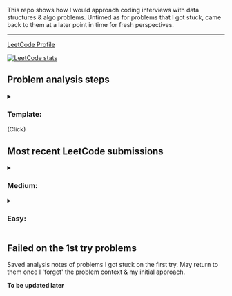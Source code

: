 This repo shows how I would approach coding interviews with data structures & algo problems. Untimed as for problems that I got stuck, came back to them at a later point in time for fresh perspectives.

---
[LeetCode Profile](https://leetcode.com/hanjustin/)

[![LeetCode stats](https://leetcode-stats-six.vercel.app/?username=hanjustin)](https://leetcode.com/hanjustin/)

## Problem analysis steps

<details>
  <summary><h3>Template:</h3> (Click)</summary>
Most problems were analyzed and broken down into following sections when solving them.

```
# Input

# Output

# General cases & example I/O
  Q: (Clarification Question)
  A: (Clarification Answer)

# Edge cases
  Base case if exists

# High level

# Algorithm/Pseudo

# Time/Space complexity

Code
```
</details>

## Most recent LeetCode submissions

<details>
  <summary><h3>Medium:</h3></summary>

| #    |                 LeetCode Problem Link                                                                      |         My Analysis & Code                                                                      |   Time   |   Space   |
| ---- | ---------------------------------------------------------------------------------------------------------- | ----------------------------------------------------------------------------------------------- |----------|-----------|
| 8    | [String to Integer (atoi)](https://leetcode.com/problems/string-to-integer-atoi/)                          | [LinearParsing.swift](/LeetCode/8.%20String%20to%20Integer%20(atoi)/8.%20LinearParsing.swift)   | O(n)     | O(1)      |
| 38   | [Count and Say](https://leetcode.com/problems/count-and-say/)                                              | [Counting.swift](/LeetCode/38.%20Count%20and%20Say/38.%20Counting.swift)                        | O(x^n)   | O(x^n)    |
| 103  | [Binary Tree Zigzag Level Order Traversal](https://leetcode.com/problems/binary-tree-zigzag-level-order-traversal/) | [BFS.py](/LeetCode/103.%20Binary%20Tree%20Zigzag%20Level%20Order%20Traversal/103.%20BFS.py) | O(N)     | O(N)      |
| 162  | [Find Peak Element](https://leetcode.com/problems/find-peak-element/)                                      | [Binary Search.py](/LeetCode/162.%20Find%20Peak%20Element/162.%20Binary%20Search.py)            | O(log N) | O(1)      |
| 209  | [Minimum Size Subarray Sum](https://leetcode.com/problems/minimum-size-subarray-sum/)                      | [Two Pointers.py](/LeetCode/209.%20Minimum%20Size%20Subarray%20Sum/209.%20Two%20Pointers.py)    | O(N)     | O(1)      |
| 649  | [Dota2 Senate](https://leetcode.com/problems/dota2-senate/)                                                | [Two Queues.py](/LeetCode/649.%20Dota2%20Senate/649.%20Two%20Queues.py)                         | O(N)     | O(N)      |
| 658  | [Find K Closest Elements](https://leetcode.com/problems/find-k-closest-elements)                           | [Binary Search.py](/LeetCode/658.%20Find%20K%20Closest%20Elements/658.%20Binary%20Search.py)                         | O(log N + k)     | O(1)      |
| 852  | [Peak Index in a Mountain Array](https://leetcode.com/problems/peak-index-in-a-mountain-array/)            | [Binary Search.py](/LeetCode/852.%20Peak%20Index%20in%20a%20Mountain%20Array/852.%20Binary%20Search.py)    | O(log N) | O(1)      |
| 921  | [Minimum Add to Make Parentheses Valid](https://leetcode.com/problems/minimum-add-to-make-parentheses-valid/)  | [Counting.py](/LeetCode/921.%20Minimum%20Add%20to%20Make%20Parentheses%20Valid/921.%20Counting.py)     | O(N)     | O(1)      |
| 986  | [Interval List Intersections](https://leetcode.com/problems/interval-list-intersections/)                  | [Two Pointers.swift](/LeetCode/986.%20Interval%20List%20Intersections/986.%20Two%20Pointers.swift) | O(N + M) | O(N + M) |
| 1115 | [Print FooBar Alternately](https://leetcode.com/problems/print-foobar-alternately/)                        | [Semaphore.py](/LeetCode/1115.%20Print%20FooBar%20Alternately/1115.%20Semaphore.py)             | -        | -          |
| 1472 | [Design Browser History](https://leetcode.com/problems/design-browser-history/)                            | [Two Stacks.py](/LeetCode/1472.%20Design%20Browser%20History/1472.%20Two%20Stacks.py)                | Visit: <br> O(1) <br><br> Back & <br>Forward: <br> O(min(k, h)) | O(N * M)      |

</details>

<details>
  <summary><h3>Easy:</h3></summary>


| #    |                 LeetCode Problem Link                                                                      |         My Analysis & Code                                                                      |   Time   |   Space   |
| ---- | ---------------------------------------------------------------------------------------------------------- | ----------------------------------------------------------------------------------------------- |----------|-----------|
| 257  | [Binary Tree Paths](https://leetcode.com/problems/binary-tree-paths/)                                      | [DFS.py](/LeetCode/257.%20Binary%20Tree%20Paths/257.%20DFS.py)                                  | O(N log N)  | O(N log N)      |
| 389  | [Find the Difference](https://leetcode.com/problems/find-the-difference/)                                  | [HashMap.py](/LeetCode/389.%20Find%20the%20Difference/389.%20Hashmap.py)                        | O(N)     | O(1)      |
|      |                                                                                                            | [Bitwise XOR.py](/LeetCode/389.%20Find%20the%20Difference/389.%20Bitwise%20XOR.py)              | O(N)     | O(1)      |
| 1108 | [Defanging an IP Address](https://leetcode.com/problems/defanging-an-ip-address/)                          | [Linear Search.py](/LeetCode/1108.%20Defanging%20an%20IP%20Address/1108.%20Linear%20Search.py)  | O(N)     | O(N)      |
| 1114 | [Print in Order](https://leetcode.com/problems/print-in-order/)                                            | [Concurrency Lock.py](/LeetCode/1114.%20Print%20in%20Order/1114.%20Concurrency%20Lock.py)       | -        | -          |
| 1232 | [Check If It Is a Straight Line](https://leetcode.com/problems/check-if-it-is-a-straight-line/)            | [Slope.py](/LeetCode/1232.%20Check%20If%20It%20Is%20a%20Straight%20Line/1232.%20Slope.py)       | O(N)     | O(1)      |

</details>


## Failed on the 1st try problems

Saved analysis notes of problems I got stuck on the first try. May return to them once I 'forget' the problem context & my initial approach.

**To be updated later**

